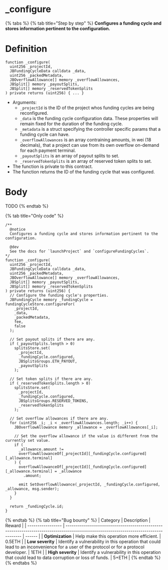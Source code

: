 # _configure

{% tabs %}
{% tab title="Step by step" %}
**Configures a funding cycle and stores information pertinent to the configuration.**

# Definition

```solidity
function _configure(
  uint256 _projectId,
  JBFundingCycleData calldata _data,
  uint256 _packedMetadata,
  JBOverflowAllowance[] memory _overflowAllowances,
  JBSplit[] memory _payoutSplits,
  JBSplit[] memory _reservedTokenSplits
) private returns (uint256) { ... }
```

* Arguments:
  * `_projectId` is the ID of the project whos funding cycles are being reconfigured.
  * `_data` is the funding cycle configuration data. These properties will remain fixed for the duration of the funding cycle.
  * `_metadata` is a struct specifying the controller specific params that a funding cycle can have.
  * `_overflowAllowances` is an array contraining amounts, in wei (18 decimals), that a project can use from its own overflow on-demand for each payment terminal.
  * `_payoutSplits` is an array of payout splits to set.
  * `_reservedTokenSplits` is an array of reserved token splits to set.
* The function is private to this contract.
* The function returns the ID of the funding cycle that was configured.

# Body

TODO
{% endtab %}

{% tab title="Only code" %}
```solidity
/** 
  @notice 
  Configures a funding cycle and stores information pertinent to the configuration.

  @dev
  See the docs for `launchProject` and `configureFundingCycles`.
*/
function _configure(
  uint256 _projectId,
  JBFundingCycleData calldata _data,
  uint256 _packedMetadata,
  JBOverflowAllowance[] memory _overflowAllowances,
  JBSplit[] memory _payoutSplits,
  JBSplit[] memory _reservedTokenSplits
) private returns (uint256) {
  // Configure the funding cycle's properties.
  JBFundingCycle memory _fundingCycle = fundingCycleStore.configureFor(
    _projectId,
    _data,
    _packedMetadata,
    fee,
    false 
  );

  // Set payout splits if there are any.
  if (_payoutSplits.length > 0)
    splitsStore.set(
      _projectId,
      _fundingCycle.configured,
      JBSplitsGroups.ETH_PAYOUT,
      _payoutSplits
    );

  // Set token splits if there are any.
  if (_reservedTokenSplits.length > 0)
    splitsStore.set(
      _projectId,
      _fundingCycle.configured,
      JBSplitsGroups.RESERVED_TOKENS,
      _reservedTokenSplits
    );

  // Set overflow allowances if there are any.
  for (uint256 _i; _i < _overflowAllowances.length; _i++) {
    JBOverflowAllowance memory _allowance = _overflowAllowances[_i];

    // Set the overflow allowance if the value is different from the currently set value.
    if (
      _allowance.amount !=
      overflowAllowanceOf[_projectId][_fundingCycle.configured][_allowance.terminal]
    ) {
      overflowAllowanceOf[_projectId][_fundingCycle.configured][_allowance.terminal] = _allowance
        .amount;

      emit SetOverflowAllowance(_projectId, _fundingCycle.configured, _allowance, msg.sender);
    }
  }

  return _fundingCycle.id;
}
```
{% endtab %}
{% tab title="Bug bounty" %}
| Category          | Description                                                                                                                            | Reward |
| ----------------- | -------------------------------------------------------------------------------------------------------------------------------------- | ------ |
| **Optimization**  | Help make this operation more efficient.                                                                                               | 0.5ETH |
| **Low severity**  | Identify a vulnerability in this operation that could lead to an inconvenience for a user of the protocol or for a protocol developer. | 1ETH   |
| **High severity** | Identify a vulnerability in this operation that could lead to data corruption or loss of funds.                                        | 5+ETH  |
{% endtab %}
{% endtabs %}
